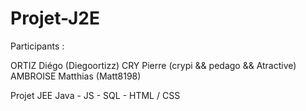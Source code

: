 # Projet-J2E

Participants :

ORTIZ Diégo (Diegoortizz)
CRY Pierre (crypi && pedago && Atractive)
AMBROISE Matthias (Matt8198)


Projet JEE
Java - JS - SQL - HTML / CSS

